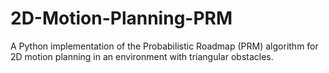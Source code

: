 # 2D-Motion-Planning-PRM
A Python implementation of the Probabilistic Roadmap (PRM) algorithm for 2D motion planning in an environment with triangular obstacles.
